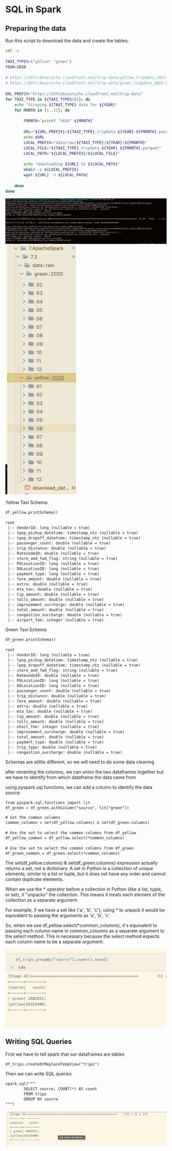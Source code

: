 # SQL in Spark

## Preparing the data

Run this script to download the data and create the tables:

```bash
set -e

TAXI_TYPES=("yellow" "green")
YEAR=2020

# https://d37ci6vzurychx.cloudfront.net/trip-data/yellow_tripdata_2023-09.parquet
# https://d37ci6vzurychx.cloudfront.net/trip-data/green_tripdata_2023-09.parquet

URL_PREFIX="https://d37ci6vzurychx.cloudfront.net/trip-data"
for TAXI_TYPE in ${TAXI_TYPES[@]}; do
    echo "Scraping ${TAXI_TYPE} data for ${YEAR}"
    for MONTH in {1..12}; do

        FMONTH=`printf "%02d" ${MONTH}`

        URL="${URL_PREFIX}/${TAXI_TYPE}_tripdata_${YEAR}-${FMONTH}.parquet"
        echo $URL
        LOCAL_PREFIX="data/raw/${TAXI_TYPE}/${YEAR}/${FMONTH}"
        LOCAL_FILE="${TAXI_TYPE}_tripdata_${YEAR}_${FMONTH}.parquet"
        LOCAL_PATH="${LOCAL_PREFIX}/${LOCAL_FILE}"

        echo "downloading ${URL} to ${LOCAL_PATH}"
        mkdir -p ${LOCAL_PREFIX}
        wget ${URL} -O ${LOCAL_PATH}

    done
done
```

![Alt text](image-1.png)
![Alt text](image-2.png)

Yellow Taxi Schema

```pyspark
df_yellow.printSchema()

root
 |-- VendorID: long (nullable = true)
 |-- tpep_pickup_datetime: timestamp_ntz (nullable = true)
 |-- tpep_dropoff_datetime: timestamp_ntz (nullable = true)
 |-- passenger_count: double (nullable = true)
 |-- trip_distance: double (nullable = true)
 |-- RatecodeID: double (nullable = true)
 |-- store_and_fwd_flag: string (nullable = true)
 |-- PULocationID: long (nullable = true)
 |-- DOLocationID: long (nullable = true)
 |-- payment_type: long (nullable = true)
 |-- fare_amount: double (nullable = true)
 |-- extra: double (nullable = true)
 |-- mta_tax: double (nullable = true)
 |-- tip_amount: double (nullable = true)
 |-- tolls_amount: double (nullable = true)
 |-- improvement_surcharge: double (nullable = true)
 |-- total_amount: double (nullable = true)
 |-- congestion_surcharge: double (nullable = true)
 |-- airport_fee: integer (nullable = true)

```

Green Taxi Schema

```pyspark
df_green.printSchema()

root
 |-- VendorID: long (nullable = true)
 |-- lpep_pickup_datetime: timestamp_ntz (nullable = true)
 |-- lpep_dropoff_datetime: timestamp_ntz (nullable = true)
 |-- store_and_fwd_flag: string (nullable = true)
 |-- RatecodeID: double (nullable = true)
 |-- PULocationID: long (nullable = true)
 |-- DOLocationID: long (nullable = true)
 |-- passenger_count: double (nullable = true)
 |-- trip_distance: double (nullable = true)
 |-- fare_amount: double (nullable = true)
 |-- extra: double (nullable = true)
 |-- mta_tax: double (nullable = true)
 |-- tip_amount: double (nullable = true)
 |-- tolls_amount: double (nullable = true)
 |-- ehail_fee: integer (nullable = true)
 |-- improvement_surcharge: double (nullable = true)
 |-- total_amount: double (nullable = true)
 |-- payment_type: double (nullable = true)
 |-- trip_type: double (nullable = true)
 |-- congestion_surcharge: double (nullable = true)

```

Schemas are alittle different, so we will need to do some data cleaning

after renaming the columns, we can union the two dataframes together but we have to identify from which dataframe the data came from

using  pyspark.sql.functions, we can add a column to identify the data source

```pyspark
from pyspark.sql.functions import lit
df_green = df_green.withColumn("source", lit("green"))
```

```pyspark
# Get the common columns
common_columns = set(df_yellow.columns) & set(df_green.columns)

# Use the set to select the common columns from df_yellow
df_yellow_common = df_yellow.select(*common_columns)

# Use the set to select the common columns from df_green
df_green_common = df_green.select(*common_columns)
```

The set(df_yellow.columns) & set(df_green.columns) expression actually returns a set, not a dictionary. A set in Python is a collection of unique elements, similar to a list or tuple, but it does not have any order and cannot contain duplicate elements.

When we use the * operator before a collection in Python (like a list, tuple, or set), it "unpacks" the collection. This means it treats each element of the collection as a separate argument.

For example, if we have a set like {'a', 'b', 'c'}, using * to unpack it would be equivalent to passing the arguments as 'a', 'b', 'c'.

So, when we use df_yellow.select(*common_columns), it's equivalent to passing each column name in common_columns as a separate argument to the select method. This is necessary because the select method expects each column name to be a separate argument.

![Alt text](image.png)


## Writing SQL Queries

First we have to tell spark that our dataframes are tables

```pyspark
df_trips.createOrReplaceTempView("trips")
```

Then we can write SQL queries

```pyspark
spark.sql("""
        SELECT source, COUNT(*) AS count
        FROM trips
        GROUP BY source
""")
```
![Alt text](image-3.png)
